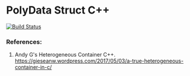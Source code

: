 # PolyData Struct C++

[![Build Status](https://travis-ci.com/krunal2103/PolyData_Struct.svg?branch=master)](https://travis-ci.com/krunal2103/PolyData_Struct)

### References:

1. Andy G's Heterogeneous Container C++.
https://gieseanw.wordpress.com/2017/05/03/a-true-heterogeneous-container-in-c/
